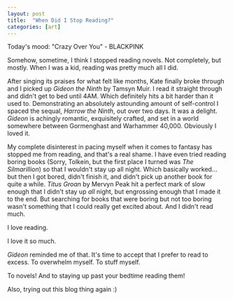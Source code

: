 ```yaml
---
layout: post
title:  "When Did I Stop Reading?"
categories: [art]
---
```


Today's mood: "Crazy Over You" - BLACKPINK

Somehow, sometime, I think I stopped reading novels. Not completely, but mostly. When I was a kid, reading was pretty much all I did.

After singing its praises for what felt like months, Kate finally broke through and I picked up *Gideon the Ninth* by Tamsyn Muir. I read it straight through and didn't get to bed until 4AM. Which definitely hits a bit harder than it used to. Demonstrating an absolutely astounding amount of self-control I spaced the sequal, *Harrow the Ninth*, out over two days. It was a delight. *Gideon* is achingly romantic, exquisitely crafted, and set in a world somewhere between Gormenghast and Warhammer 40,000. Obviously I loved it.

My complete disinterest in pacing myself when it comes to fantasy has stopped me from reading, and that's a real shame. I have even tried reading boring books (Sorry, Tolkein, but the first place I turned was *The Silmarillion*) so that I wouldn't stay up all night. Which basically worked... but then I got bored, didn't finish it, and didn't pick up another book for quite a while. *Titus Groan* by Mervyn Peak hit a perfect mark of slow enough that I didn't stay up *all* night, but engrossing enough that I made it to the end. But searching for books that were boring but not too boring wasn't something that I could really get excited about. And I didn't read much.

I love reading.

I love it so much.

*Gideon* reminded me of that. It's time to accept that I prefer to read to excess. To overwhelm myself. To stuff myself.

To novels! And to staying up past your bedtime reading them!

Also, trying out this blog thing again :)
